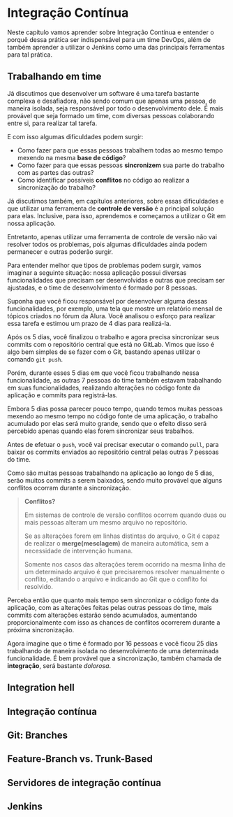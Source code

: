 # Integração Contínua

Neste capítulo vamos aprender sobre Integração Contínua e entender o porquê dessa prática ser indispensável para um time DevOps, além de também aprender a utilizar o Jenkins como uma das principais ferramentas para tal prática.

## Trabalhando em time

Já discutimos que desenvolver um software é uma tarefa bastante complexa e desafiadora, não sendo comum que apenas uma pessoa, de maneira isolada, seja responsável por todo o desenvolvimento dele. É mais provável que seja formado um time, com diversas pessoas colaborando entre si, para realizar tal tarefa.

E com isso algumas dificuldades podem surgir:

* Como fazer para que essas pessoas trabalhem todas ao mesmo tempo mexendo na mesma **base de código**?
* Como fazer para que essas pessoas **sincronizem** sua parte do trabalho com as partes das outras?
* Como identificar possíveis **conflitos** no código ao realizar a sincronização do trabalho?

Já discutimos também, em capítulos anteriores, sobre essas dificuldades e que utilizar uma ferramenta de **controle de versão** é a principal solução para elas. Inclusive, para isso, aprendemos e começamos a utilizar o Git em nossa aplicação.

Entretanto, apenas utilizar uma ferramenta de controle de versão não vai resolver todos os problemas, pois algumas dificuldades ainda podem permanecer e outras poderão surgir.

Para entender melhor que tipos de problemas podem surgir, vamos imaginar a seguinte situação: nossa aplicação possui diversas funcionalidades que precisam ser desenvolvidas e outras que precisam ser ajustadas, e o time de desenvolvimento é formado por 8 pessoas.

Suponha que você ficou responsável por desenvolver alguma dessas funcionalidades, por exemplo, uma tela que mostre um relatório mensal de tópicos criados no fórum da Alura. Você analisou o esforço para realizar essa tarefa e estimou um prazo de 4 dias para realizá-la.

Após os 5 dias, você finalizou o trabalho e agora precisa sincronizar seus commits com o repositório central que está no GitLab. Vimos que isso é algo bem simples de se fazer com o Git, bastando apenas utilizar o comando `git push`.

Porém, durante esses 5 dias em que você ficou trabalhando nessa funcionalidade, as outras 7 pessoas do time também estavam trabalhando em suas funcionalidades, realizando alterações no código fonte da aplicação e commits para registrá-las.

Embora 5 dias possa parecer pouco tempo, quando temos muitas pessoas mexendo ao mesmo tempo no código fonte de uma aplicação, o trabalho acumulado por elas será muito grande, sendo que o efeito disso será percebido apenas quando elas forem sincronizar seus trabalhos.

Antes de efetuar o `push`, você vai precisar executar o comando `pull`, para baixar os commits enviados ao repositório central pelas outras 7 pessoas do time.

Como são muitas pessoas trabalhando na aplicação ao longo de 5 dias, serão muitos commits a serem baixados, sendo muito provável que alguns conflitos ocorram durante a sincronização.

> **Conflitos?**
>
> Em sistemas de controle de versão conflitos ocorrem quando duas ou mais pessoas alteram um mesmo arquivo no repositório.
>
> Se as alterações forem em linhas distintas do arquivo, o Git é capaz de realizar o **merge(mesclagem)** de maneira automática, sem a necessidade de intervenção humana.
>
> Somente nos casos das alterações terem ocorrido na mesma linha de um determinado arquivo é que precisaremos resolver manualmente o conflito, editando o arquivo e indicando ao Git que o conflito foi resolvido.

Perceba então que quanto mais tempo sem sincronizar o código fonte da aplicação, com as alterações feitas pelas outras pessoas do time, mais commits com alterações estarão sendo acumulados, aumentando proporcionalmente com isso as chances de conflitos ocorrerem durante a próxima sincronização.

Agora imagine que o time é formado por 16 pessoas e você ficou 25 dias trabalhando de maneira isolada no desenvolvimento de uma determinada funcionalidade. É bem provável que a sincronização, também chamada de **integração**, será bastante *dolorosa*.

## Integration hell

## Integração contínua

## Git: Branches

## Feature-Branch vs. Trunk-Based

## Servidores de integração contínua

## Jenkins
